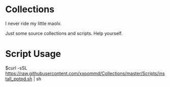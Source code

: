 Collections
===========

I never ride my little maolv.

Just some source collections and scripts. Help yourself.


# Script Usage
$curl -sSL https://raw.githubusercontent.com/xxoommd/Collections/master/Scripts/install_pptpd.sh | sh
